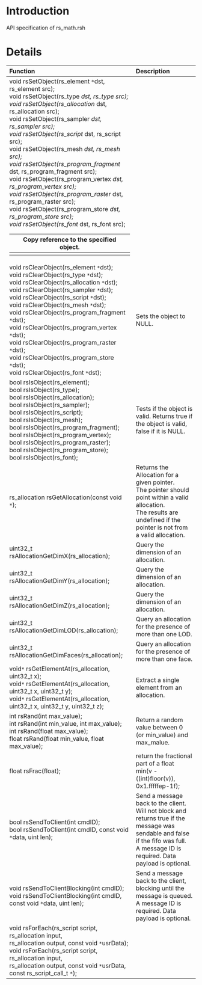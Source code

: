 # Introduction #

API specification of rs\_math.rsh


# Details #

| **Function** | **Description** |
|:-------------|:----------------|
| void rsSetObject(rs\_element `*`dst, rs\_element src);<br>void rsSetObject(rs_type <code>*</code>dst, rs_type src);<br>void rsSetObject(rs_allocation <code>*</code>dst, rs_allocation src);<br>void rsSetObject(rs_sampler <code>*</code>dst, rs_sampler src);<br>void rsSetObject(rs_script <code>*</code>dst, rs_script src);<br>void rsSetObject(rs_mesh <code>*</code>dst, rs_mesh src);<br>void rsSetObject(rs_program_fragment <code>*</code>dst, rs_program_fragment src);<br>void rsSetObject(rs_program_vertex <code>*</code>dst, rs_program_vertex src);<br>void rsSetObject(rs_program_raster <code>*</code>dst, rs_program_raster src);<br>void rsSetObject(rs_program_store <code>*</code>dst, rs_program_store src);<br>void rsSetObject(rs_font <code>*</code>dst, rs_font src); <table><thead><th> Copy reference to the specified object. </th></thead><tbody>
<tr><td> void rsClearObject(rs_element <code>*</code>dst);<br>void rsClearObject(rs_type <code>*</code>dst);<br>void rsClearObject(rs_allocation <code>*</code>dst);<br>void rsClearObject(rs_sampler <code>*</code>dst);<br>void rsClearObject(rs_script <code>*</code>dst);<br>void rsClearObject(rs_mesh <code>*</code>dst);<br>void rsClearObject(rs_program_fragment <code>*</code>dst);<br>void rsClearObject(rs_program_vertex <code>*</code>dst);<br>void rsClearObject(rs_program_raster <code>*</code>dst);<br>void rsClearObject(rs_program_store <code>*</code>dst);<br>void rsClearObject(rs_font <code>*</code>dst); </td><td> Sets the object to NULL. </td></tr>
<tr><td> bool rsIsObject(rs_element);<br>bool rsIsObject(rs_type);<br>bool rsIsObject(rs_allocation);<br>bool rsIsObject(rs_sampler);<br>bool rsIsObject(rs_script);<br>bool rsIsObject(rs_mesh);<br>bool rsIsObject(rs_program_fragment);<br>bool rsIsObject(rs_program_vertex);<br>bool rsIsObject(rs_program_raster);<br>bool rsIsObject(rs_program_store);<br>bool rsIsObject(rs_font); </td><td> Tests if the object is valid.  Returns true if the object is valid, false if it is NULL. </td></tr>
<tr><td> rs_allocation rsGetAllocation(const void <code>*</code>); </td><td> Returns the Allocation for a given pointer.<br>The pointer should point within a valid allocation.<br>The results are undefined if the pointer is not from a valid allocation. </td></tr>
<tr><td> uint32_t rsAllocationGetDimX(rs_allocation); </td><td>Query the dimension of an allocation. </td></tr>
<tr><td> uint32_t rsAllocationGetDimY(rs_allocation); </td><td> Query the dimension of an allocation. </td></tr>
<tr><td> uint32_t rsAllocationGetDimZ(rs_allocation); </td><td> Query the dimension of an allocation. </td></tr>
<tr><td> uint32_t rsAllocationGetDimLOD(rs_allocation); </td><td> Query an allocation for the presence of more than one LOD. </td></tr>
<tr><td> uint32_t rsAllocationGetDimFaces(rs_allocation); </td><td> Query an allocation for the presence of more than one face. </td></tr>
<tr><td> void<code>*</code> rsGetElementAt(rs_allocation, uint32_t x);<br>void<code>*</code> rsGetElementAt(rs_allocation, uint32_t x, uint32_t y);<br>void<code>*</code> rsGetElementAt(rs_allocation, uint32_t x, uint32_t y, uint32_t z); </td><td> Extract a single element from an allocation. </td></tr>
<tr><td> int rsRand(int max_value);<br>int rsRand(int min_value, int max_value);<br>int rsRand(float max_value);<br>float rsRand(float min_value, float max_value); </td><td> Return a random value between 0 (or min_value) and max_malue. </td></tr>
<tr><td> float rsFrac(float); </td><td> return the fractional part of a float<br>min(v - ((int)floor(v)), 0x1.fffffep-1f); </td></tr>
<tr><td> bool rsSendToClient(int cmdID);<br>bool rsSendToClient(int cmdID, const void <code>*</code>data, uint len); </td><td> Send a message back to the client.<br>Will not block and returns true if the message was sendable and false if the fifo was full.<br>A message ID is required.  Data payload is optional.</td></tr>
<tr><td> void rsSendToClientBlocking(int cmdID);<br>void rsSendToClientBlocking(int cmdID, const void <code>*</code>data, uint len); </td><td> Send a message back to the client, blocking until the message is queued.<br>A message ID is required.  Data payload is optional. </td></tr>
<tr><td> void rsForEach(rs_script script, rs_allocation input,<br>rs_allocation output, const void <code>*</code>usrData);<br>void rsForEach(rs_script script, rs_allocation input,<br>rs_allocation output, const void <code>*</code>usrData, const rs_script_call_t <code>*</code>); </td><td>  </td></tr>